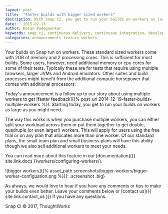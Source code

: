 ```yaml
---
layout: post
title:  "Faster builds with bigger sized workers"
description: With Snap CI, you get to run your builds on workers as large as you might need.
date:   2015-02-13
author: Ketan Padegaonkar
keywords: snap ci, continuous delivery, continuous integration, developer tools, github, workers, build processes
categories: announcements feature workers
---
```


Your builds on Snap run on workers. These standard sized workers come with 2GB of memory and 2 processing cores. This is sufficient for most builds. Some users, however, need additional memory or cpu cores for some of their tests. Typically these are for tests that require using multiple browsers, larger JVMs and Android emulators. Other suites and build processes might benefit from the additional compute horsepower that comes with additional processors.

Today's announcement is a follow up to our story about using multiple workers to get [faster feedback]({% post_url 2014-12-19-faster-builds-multiple-workers %}). Starting today, you get to run your builds on workers as large as you might need.

The way this works is when you purchase multiple workers, you can either split your workload across them or put them together to get double, quadruple (or even larger!) workers. This will apply for users using the free trial or on any plan that allocates more than one worker. Of our standard plans, the small team plan and small business plans will have this ability - though we also sell additional workers to meet your needs.

You can read more about this feature in our [documentation]({{ site.link.docs }}workers/configuring-workers/).

![bigger workers]({% asset_path screenshots/bigger-workers/bigger-worker-configuation.png %}){: .screenshot .big}

As always, we would love to hear if you have any comments or tips to make your builds even better. Leave your comments below or [contact us]({{ site.link.contact_us }}) if you have any questions.

 
Snap CI © 2017, ThoughtWorks
